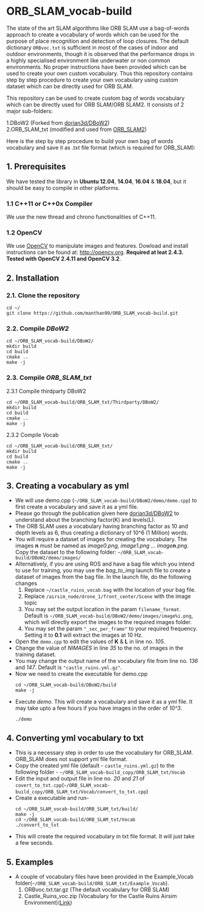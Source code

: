 # ORB_SLAM_vocab-build

The state of the art SLAM algorithms like ORB SLAM use a bag-of-words approach to create a vocabulary of words which can be used for the purpose of place recognition and detection of loop closures. The default dictionary ```ORBvoc.txt``` is sufficient in most of the cases of indoor and outdoor environments, though it is observed that the performance drops in a highly specialised environment like underwater or non common environments. No proper instructions have been provided which can be used to create your own custom vocabulary. Thus this repository contains step by step procedure to create your own vocabulary using custom dataset which can be directly used for ORB SLAM.

This repository can be used to create custom bag of words vocabulary which can be directly used for ORB SLAM/ORB SLAM2.
It consists of 2 major sub-folders:  

1.DBoW2 (Forked from [dorian3d/DBoW2](https://github.com/dorian3d/DBoW2))  
2.ORB_SLAM_txt (modified and used from [ORB_SLAM2](https://github.com/raulmur/ORB_SLAM2))

Here is the step by step procedure to build your own bag of words vocabulary and save it as .txt file format (which is required for ORB_SLAM):

## 1. Prerequisites
We have tested the library in **Ubuntu 12.04**, **14.04**, **16.04** & **18.04**, but it should be easy to compile in other platforms.
### 1.1 C++11 or C++0x Compiler
We use the new thread and chrono functionalities of C++11.
### 1.2 OpenCV
We use [OpenCV](http://opencv.org) to manipulate images and features. Dowload and install instructions can be found at: http://opencv.org. **Required at leat 2.4.3. Tested with OpenCV 2.4.11 and OpenCV 3.2**.


## 2. Installation

### 2.1. Clone the repository
```
cd ~/
git clone https://github.com/manthan99/ORB_SLAM_vocab-build.git
```

### 2.2. Compile *DBoW2*
```
cd ~/ORB_SLAM_vocab-build/DBoW2/
mkdir build
cd build
cmake ..
make -j
```
### 2.3. Compile *ORB_SLAM_txt*

   2.3.1 Compile thirdparty DBoW2  
```
cd ~/ORB_SLAM_vocab-build/ORB_SLAM_txt/Thirdparty/DBoW2/
mkdir build
cd build
cmake ..
make -j
```

   2.3.2 Compile Vocab
```
cd ~/ORB_SLAM_vocab-build/ORB_SLAM_txt/
mkdir build
cd build
cmake ..
make -j
```


## 3. Creating a vocabulary as yml

  * We will use demo.cpp (```~/ORB_SLAM_vocab-build/DBoW2/demo/demo.cpp```) to first create a vocabulary and save it as a yml file.  
  * Please go through the publication given here [dorian3d/DBoW2](https://github.com/dorian3d/DBoW2) to understand about the branching factor(K) and levels(L).
  * The ORB SLAM uses a vocabulary having branching factor as 10 and depth levels as 6, thus creating a dictionary of 10^6 (1 Million) words.
  * You will require a dataset of images for creating the vocabulary. The images **n** must be named as *image0.png, image1.png ... image**n**.png*. Copy the dataset to the following folder: ```~/ORB_SLAM_vocab-build/DBoW2/demo/images/```
  * Alternatively, if you are using ROS and have a bag file which you intend to use for training, you may use the *bag_to_img* launch file to create a dataset of images from the bag file. In the launch file, do the following changes
    1. Replace ```~/castle_ruins_vocab.bag``` with the location of your bag file.  
    2. Replace ```/airsim_node/drone_1/front_center/Scene``` with the image topic
    3. You may set the output location in the param ```filename_format```. Default is ```~/ORB_SLAM_vocab-build/DBoW2/demo/images/image%i.png```, which will directly export the images to the required images folder.
    4. You may set the param ```"_sec_per_frame"``` to your required frequency. Setting it to **0.1** will extract the images at 10 Hz.
  * Open the ```demo.cpp``` to edit the values of **K** & **L** in line no. *105*. 
  * Change the value of *NIMAGES* in line *35* to the no. of images in the training dataset.
  * You may change the output name of the vocabulary file from line no. *136* and *147*. Default is ```"castle_ruins.yml.gz"```.
  * Now we need to create the executable for demo.cpp
     ```
     cd ~/ORB_SLAM_vocab-build/DBoW2/build
     make -j
     ```
  * Execute *demo*. This will create a vocabulary and save it as a yml file. It may take upto a few hours if you have images in the order of *10^3*.
     ```
     ./demo
     ```

## 4. Converting yml vocabulary to txt

  * This is a necessary step in order to use the vocabulary for ORB_SLAM. ORB_SLAM does not support yml file format.
  * Copy the created yml file (default - ```castle_ruins.yml.gz```) to the following folder - ```~/ORB_SLAM_vocab-build_copy/ORB_SLAM_txt/Vocab```
  * Edit the input and output file in line no. *20* and *21* of ```covert_to_txt.cpp```(```~/ORB_SLAM_vocab-build_copy/ORB_SLAM_txt/Vocab/convert_to_txt.cpp```)
  * Create a executable and run-
     ```
     cd ~/ORB_SLAM_vocab-build/ORB_SLAM_txt/build/
     make -j
     cd ~/ORB_SLAM_vocab-build/ORB_SLAM_txt/Vocab
     ./convert_to_txt
     ```
  * This will create the required vocabulary in txt file format. It will just take a few seconds.

## 5. Examples
 
  * A couple of vocabulary files have been provided in the Example_Vocab folder(```~/ORB_SLAM_vocab-build/ORB_SLAM_txt/Example_Vocab```).
    1. ORBvoc.txt.tar.gz (The default vocabulary for ORB SLAM)
    2. Castle_Ruins_voc.zip (Vocabulary for the Castle Ruins Airsim Environment)([Link](http://patelmanthan.in/castle-ruins-airsim/))
  
